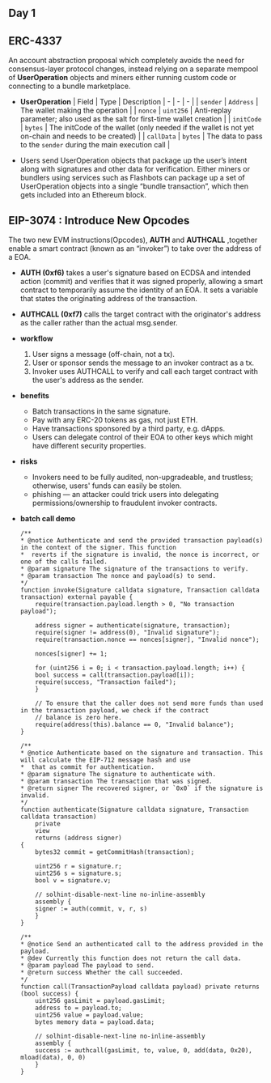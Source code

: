## Day 1

## ERC-4337
An account abstraction proposal which completely avoids the need for consensus-layer protocol changes, instead relying on a separate mempool of **UserOperation** objects and miners either running custom code or connecting to a bundle marketplace.

- **UserOperation**
    | Field | Type | Description
    | - | - | - |
    | `sender` | `Address` | The wallet making the operation |
    | `nonce` | `uint256` | Anti-replay parameter; also used as the salt for first-time wallet creation |
    | `initCode` | `bytes` | The initCode of the wallet (only needed if the wallet is not yet on-chain and needs to be created) |
    | `callData` | `bytes` | The data to pass to the `sender` during the main execution call |

- Users send UserOperation objects that package up the user’s intent along with signatures and other data for verification. Either miners or bundlers using services such as Flashbots can package up a set of UserOperation objects into a single “bundle transaction”, which then gets included into an Ethereum block.


## EIP-3074 : Introduce New Opcodes
The two new EVM instructions(Opcodes), **AUTH** and **AUTHCALL** ,together enable a smart contract (known as an “invoker”) to take over the address of a EOA.

- **AUTH (0xf6)** takes a user's signature based on ECDSA and intended action (commit) and verifies that it was signed properly, allowing a smart contract to temporarily assume the identity of an EOA. It sets a variable that states the originating address of the transaction.

- **AUTHCALL (0xf7)** calls the target contract with the originator's address as the caller rather than the actual msg.sender.

- **workflow** 
    1. User signs a message (off-chain, not a tx).
    2. User or sponsor sends the message to an invoker contract as a tx.
    3. Invoker uses AUTHCALL to verify and call each target contract with the user's address as the sender.

- **benefits**
    - Batch transactions in the same signature.
    - Pay with any ERC-20 tokens as gas, not just ETH.
    - Have transactions sponsored by a third party, e.g. dApps.
    - Users can delegate control of their EOA to other keys which might have different security properties.

- **risks**
    - Invokers need to be fully audited, non-upgradeable, and trustless; otherwise, users' funds can easily be stolen. 
    - phishing — an attacker could trick users into delegating permissions/ownership to fraudulent invoker contracts.

- **batch call demo**
    ``` Solidity
    /**
    * @notice Authenticate and send the provided transaction payload(s) in the context of the signer. This function
    *  reverts if the signature is invalid, the nonce is incorrect, or one of the calls failed.
    * @param signature The signature of the transactions to verify.
    * @param transaction The nonce and payload(s) to send.
    */
    function invoke(Signature calldata signature, Transaction calldata transaction) external payable {
        require(transaction.payload.length > 0, "No transaction payload");

        address signer = authenticate(signature, transaction);
        require(signer != address(0), "Invalid signature");
        require(transaction.nonce == nonces[signer], "Invalid nonce");

        nonces[signer] += 1;

        for (uint256 i = 0; i < transaction.payload.length; i++) {
        bool success = call(transaction.payload[i]);
        require(success, "Transaction failed");
        }

        // To ensure that the caller does not send more funds than used in the transaction payload, we check if the contract
        // balance is zero here.
        require(address(this).balance == 0, "Invalid balance");
    }

    /**
    * @notice Authenticate based on the signature and transaction. This will calculate the EIP-712 message hash and use
    *  that as commit for authentication.
    * @param signature The signature to authenticate with.
    * @param transaction The transaction that was signed.
    * @return signer The recovered signer, or `0x0` if the signature is invalid.
    */
    function authenticate(Signature calldata signature, Transaction calldata transaction)
        private
        view
        returns (address signer)
    {
        bytes32 commit = getCommitHash(transaction);

        uint256 r = signature.r;
        uint256 s = signature.s;
        bool v = signature.v;

        // solhint-disable-next-line no-inline-assembly
        assembly {
        signer := auth(commit, v, r, s)
        }
    }

    /**
    * @notice Send an authenticated call to the address provided in the payload.
    * @dev Currently this function does not return the call data.
    * @param payload The payload to send.
    * @return success Whether the call succeeded.
    */
    function call(TransactionPayload calldata payload) private returns (bool success) {
        uint256 gasLimit = payload.gasLimit;
        address to = payload.to;
        uint256 value = payload.value;
        bytes memory data = payload.data;

        // solhint-disable-next-line no-inline-assembly
        assembly {
        success := authcall(gasLimit, to, value, 0, add(data, 0x20), mload(data), 0, 0)
        }
    }
    ```